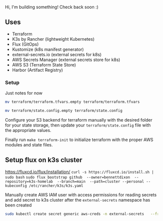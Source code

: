 Hi, I'm building something! Check back soon :)

## Uses
- Terraform
- K3s by Rancher (lightweight Kubernetes)
- Flux (GitOps)
- Kustomize (k8s manifest generator)
- external-secrets.io (external secrets for k8s)
- AWS Secrets Manager (external secrets store for k8s)
- AWS S3 (Terraform State Store)
- Harbor (Artifact Registry)


### Setup
Just notes for now

```bash
mv terraform/terraform.tfvars.empty terraform/terraform.tfvars
```

```bash
mv terraform/state.config.empty terraform/state.config
```

Configure your S3 backend for terraform manually with the desired folder for your state storage, then update your `terraform/state.config` file with the appropriate values.

Finally run `make terraform-init` to initialize terraform with the proper AWS modules and state files.


## Setup flux on k3s cluster
https://fluxcd.io/flux/installation/
`curl -s https://fluxcd.io/install.sh | sudo bash`
`sudo flux bootstrap github  --owner=bennettdixon  --repository=k3s-homelab  --branch=main  --path=cluster --personal --kubeconfig /etc/rancher/k3s/k3s.yaml`


Manually create AWS IAM user with access permissions for reading secrets and add secret to k3s cluster after the `external-secrets` namespace has been created

```bash
sudo kubectl create secret generic aws-creds -n external-secrets   --from-literal=aws_access_key_id=YOUR_AWS_ACCESS_KEY_ID  --from-literal=aws_secret_access_key=YOUR_AWS_SECRET_ACCESS_KEY --kubeconfig=/etc/rancher/k3s/k3s.yaml
```
